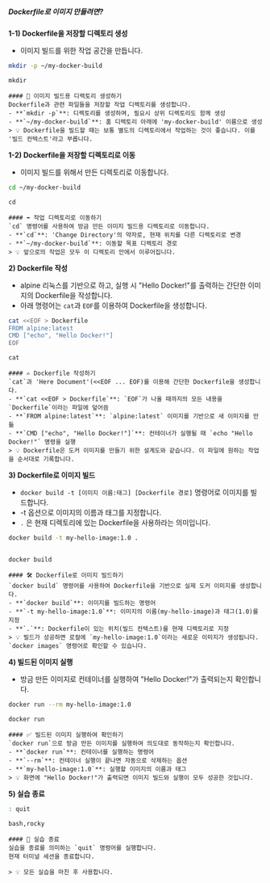 ##### Dockerfile로 이미지 만들려면? #####

**1-1) Dockerfile을 저장할 디렉토리 생성**

* 이미지 빌드를 위한 작업 공간을 만듭니다.

```bash
mkdir -p ~/my-docker-build
```

```tech
mkdir
```
```desc
#### 📂 이미지 빌드용 디렉토리 생성하기
Dockerfile과 관련 파일들을 저장할 작업 디렉토리를 생성합니다.
- **`mkdir -p`**: 디렉토리를 생성하며, 필요시 상위 디렉토리도 함께 생성
- **`~/my-docker-build`**: 홈 디렉토리 아래에 'my-docker-build' 이름으로 생성
> 💡 Dockerfile을 빌드할 때는 보통 별도의 디렉토리에서 작업하는 것이 좋습니다. 이를 '빌드 컨텍스트'라고 부릅니다.
```

**1-2) Dockerfile을 저장할 디렉토리로 이동**

* 이미지 빌드를 위해서 만든 디렉토리로 이동합니다.

```bash
cd ~/my-docker-build
```

```tech
cd
```
```desc
#### ➡️ 작업 디렉토리로 이동하기
`cd` 명령어를 사용하여 방금 만든 이미지 빌드용 디렉토리로 이동합니다.
- **`cd`**: 'Change Directory'의 약자로, 현재 위치를 다른 디렉토리로 변경
- **`~/my-docker-build`**: 이동할 목표 디렉토리 경로
> 💡 앞으로의 작업은 모두 이 디렉토리 안에서 이루어집니다.
```

**2) Dockerfile 작성**

* alpine 리눅스를 기반으로 하고, 실행 시 "Hello Docker!"를 출력하는 간단한 이미지의 Dockerfile을 작성합니다.
* 아래 명령어는 `cat`과 `EOF`를 이용하여 Dockerfile을 생성합니다.

```bash
cat <<EOF > Dockerfile
FROM alpine:latest
CMD ["echo", "Hello Docker!"]
EOF
```

```tech
cat
```
```desc
#### ✍️ Dockerfile 작성하기
`cat`과 'Here Document'(<<EOF ... EOF)를 이용해 간단한 Dockerfile을 생성합니다.
- **`cat <<EOF > Dockerfile`**: `EOF`가 나올 때까지의 모든 내용을 `Dockerfile`이라는 파일에 덮어씀
- **`FROM alpine:latest`**: `alpine:latest` 이미지를 기반으로 새 이미지를 만듦
- **`CMD ["echo", "Hello Docker!"]`**: 컨테이너가 실행될 때 `echo "Hello Docker!"` 명령을 실행
> 💡 Dockerfile은 도커 이미지를 만들기 위한 설계도와 같습니다. 이 파일에 원하는 작업을 순서대로 기록합니다.
```

**3) Dockerfile로 이미지 빌드**

* `docker build -t [이미지 이름:태그] [Dockerfile 경로]` 명령어로 이미지를 빌드합니다.
* -t 옵션으로 이미지의 이름과 태그를 지정합니다.
* `.` 은 현재 디렉토리에 있는 Dockerfile을 사용하라는 의미입니다.

```bash
docker build -t my-hello-image:1.0 .
```
```no-err-check
```

```tech
docker build
```
```desc
#### 🛠️ Dockerfile로 이미지 빌드하기
`docker build` 명령어를 사용하여 Dockerfile을 기반으로 실제 도커 이미지를 생성합니다.
- **`docker build`**: 이미지를 빌드하는 명령어
- **`-t my-hello-image:1.0`**: 이미지의 이름(my-hello-image)과 태그(1.0)를 지정
- **`.`**: Dockerfile이 있는 위치(빌드 컨텍스트)를 현재 디렉토리로 지정
> 💡 빌드가 성공하면 로컬에 `my-hello-image:1.0`이라는 새로운 이미지가 생성됩니다. `docker images` 명령어로 확인할 수 있습니다.
```

**4) 빌드된 이미지 실행**

* 방금 만든 이미지로 컨테이너를 실행하여 "Hello Docker!"가 출력되는지 확인합니다.

```bash
docker run --rm my-hello-image:1.0
```

```tech
docker run
```
```desc
#### ✅ 빌드된 이미지 실행하여 확인하기
`docker run`으로 방금 만든 이미지를 실행하여 의도대로 동작하는지 확인합니다.
- **`docker run`**: 컨테이너를 실행하는 명령어
- **`--rm`**: 컨테이너 실행이 끝나면 자동으로 삭제하는 옵션
- **`my-hello-image:1.0`**: 실행할 이미지의 이름과 태그
> 💡 화면에 "Hello Docker!"가 출력되면 이미지 빌드와 실행이 모두 성공한 것입니다.
```

**5) 실습 종료**

```bash
: quit
```

```tech
bash,rocky
```

```desc
#### 👋 실습 종료
실습을 종료를 의미하는 `quit` 명령어를 실행합니다.
현재 터미널 세션을 종료합니다.

> 💡 모든 실습을 마친 후 사용합니다.
```